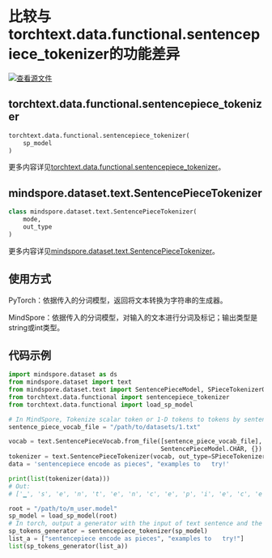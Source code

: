 # 比较与torchtext.data.functional.sentencepiece_tokenizer的功能差异

[![查看源文件](https://mindspore-website.obs.cn-north-4.myhuaweicloud.com/website-images/r1.10/resource/_static/logo_source.png)](https://gitee.com/mindspore/docs/blob/r1.10/docs/mindspore/source_zh_cn/note/api_mapping/pytorch_diff/SentencePieceTokenizer_Out_STRING.md)

## torchtext.data.functional.sentencepiece_tokenizer

```python
torchtext.data.functional.sentencepiece_tokenizer(
    sp_model
)
```

更多内容详见[torchtext.data.functional.sentencepiece_tokenizer](https://pytorch.org/text/0.10.0/data_functional.html#sentencepiece-tokenizer)。

## mindspore.dataset.text.SentencePieceTokenizer

```python
class mindspore.dataset.text.SentencePieceTokenizer(
    mode,
    out_type
)
```

更多内容详见[mindspore.dataset.text.SentencePieceTokenizer](https://mindspore.cn/docs/zh-CN/r1.10/api_python/dataset_text/mindspore.dataset.text.SentencePieceTokenizer.html#mindspore.dataset.text.SentencePieceTokenizer)。

## 使用方式

PyTorch：依据传入的分词模型，返回将文本转换为字符串的生成器。

MindSpore：依据传入的分词模型，对输入的文本进行分词及标记；输出类型是string或int类型。

## 代码示例

```python
import mindspore.dataset as ds
from mindspore.dataset import text
from mindspore.dataset.text import SentencePieceModel, SPieceTokenizerOutType
from torchtext.data.functional import sentencepiece_tokenizer
from torchtext.data.functional import load_sp_model

# In MindSpore, Tokenize scalar token or 1-D tokens to tokens by sentencepiece.
sentence_piece_vocab_file = "/path/to/datasets/1.txt"

vocab = text.SentencePieceVocab.from_file([sentence_piece_vocab_file], 27, 0.9995,
                                          SentencePieceModel.CHAR, {})
tokenizer = text.SentencePieceTokenizer(vocab, out_type=SPieceTokenizerOutType.STRING)
data = 'sentencepiece encode as pieces", "examples to   try!'

print(list(tokenizer(data)))
# Out:
# ['▁', 's', 'e', 'n', 't', 'e', 'n', 'c', 'e', 'p', 'i', 'e', 'c', 'e', '▁', 'e', 'n', 'c', 'o', 'd', 'e', '▁', 'a', 's', '▁', 'p', 'i', 'e', 'c', 'e', 's', '"', ',', '▁', '"', 'e', 'x', 'a', 'm', 'p', 'l', 'e', 's', '▁', 't', 'o', '▁', 't', 'r', 'y', '!']

root = "/path/to/m_user.model"
sp_model = load_sp_model(root)
# In torch, output a generator with the input of text sentence and the output of the corresponding tokens based on SentencePiece model.
sp_tokens_generator = sentencepiece_tokenizer(sp_model)
list_a = ["sentencepiece encode as pieces", "examples to   try!"]
list(sp_tokens_generator(list_a))
```
